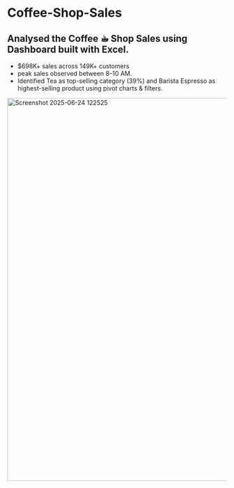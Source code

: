 # Coffee-Shop-Sales
## Analysed the Coffee ☕︎ Shop Sales using Dashboard built with Excel. 
- $698K+ sales across 149K+ customers
- peak sales observed between 8–10 AM.
- Identified Tea as top-selling category (39%) and Barista Espresso as highest-selling product using pivot charts & filters.
<img width="1923" height="880" alt="Screenshot 2025-06-24 122525" src="https://github.com/user-attachments/assets/8d6342fb-10cc-45d6-96ff-2f8ba8bbde36" />
